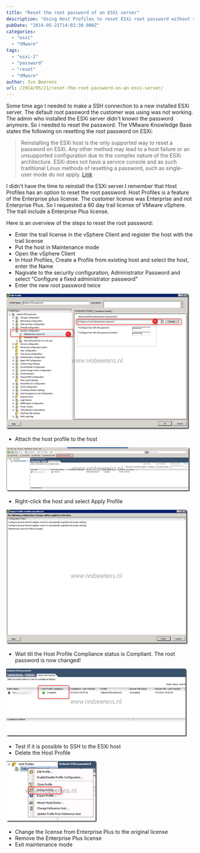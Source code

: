```yaml
---
title: "Reset the root password of an ESXi server"
description: "Using Host Profiles to reset ESXi root password without reinstalling the server."
pubDate: "2014-05-21T14:02:30.000Z"
categories: 
  - "esxi"
  - "VMware"
tags: 
  - "esxi-2"
  - "password"
  - "reset"
  - "VMware"
author: Ivo Beerens
url: /2014/05/21/reset-the-root-password-on-an-esxi-server/
---
```


Some time ago I needed to make a SSH connection to a new installed ESXi server. The default root password the customer was using was not working. The admin who installed the ESXi server didn't known the password anymore. So i needed to reset the password. The VMware Knowledge Base states the following on resetting the root password on ESXi:

> Reinstalling the ESXi host is the only supported way to reset a password on ESXi.  Any other method may lead to a host failure or an unsupported configuration due to the complex nature of the ESXi architecture. ESXi does not have a service console and as such traditional Linux methods of resetting a password, such as single-user mode do not apply. [Link](https://kb.vmware.com/s/article/1317898)

I didn't have the time to reinstall the ESXi server.I remember that Host Profiles has an option to reset the root password. Host Profiles is a feature of the Enterprise plus license. The customer license was Enterprise and not Enterprise Plus. So I requested a 60 day trail license of VMware vSphere. The trail include a Enterprise Plus license.

Here is an overview of the steps to reset the root password:

- Enter the trail license in the vSphere Client  and register the host with the trail license
- Put the host in Maintenance mode
- Open the vSphere Client
- In Host Profiles, Create a Profile from existing host and select the host, enter the Name
- Nagivate to the security configuration, Administrator Password and select "Configure a fixed administrator password"
- Enter the new root password twice

[![image](images/image_thumb.png "image")](images/image.png)

- Attach the host profile to the host

[![image](images/image15_thumb.png "image")](images/image15.png)

- Right-click the host and select Apply Profile

[![image](images/image7_thumb.png "image")](images/image7.png)

- Wait till the Host Profile Compliance status is Compliant. The root password is now changed!

[![image](images/image10_thumb.png "image")](images/image10.png)

- Test if it is possible to SSH to the ESXi host
- Delete the Host Profile

[![image](images/image20_thumb.png "image")](images/image20.png)

- Change the license from Enterprise Plus to the original license
- Remove the Enterprise Plus license
- Exit maintenance mode